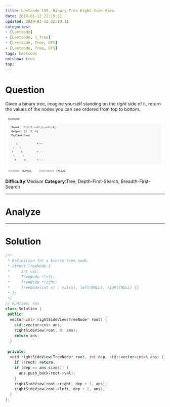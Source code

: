 ```yaml
---
title: Leetcode 199. Binary Tree Right Side View
date: 2019-01-12 22:19:11
updated: 2019-01-12 22:19:11
categories: 
- [Leetcode]
- [Leetcode, 1_Tree]
- [Leetcode, Tree, DFS]
- [Leetcode, Tree, BFS]
tags: Leetcode
notshow: true
top:
---
```


# Question

Given a binary tree, imagine yourself standing on the  _right_  side of it, return the values of the nodes you can see ordered from top to bottom.

![](/images/in-post/2019-01-12-Leetcode-199-Binary-Tree-Right-Side-View/2019-01-12-22-19-46.png)

**Difficulty**:Medium
**Category**:Tree, Depth-First-Search, Breadth-First-Search

<!-- more -->

------------

# Analyze

------------

# Solution

```cpp
/**
 * Definition for a binary tree node.
 * struct TreeNode {
 *     int val;
 *     TreeNode *left;
 *     TreeNode *right;
 *     TreeNode(int x) : val(x), left(NULL), right(NULL) {}
 * };
 */
// Runtime: 4ms
class Solution {
 public:
  vector<int> rightSideView(TreeNode* root) {
    std::vector<int> ans;
    rightSideView(root, 0, ans);
    return ans;
  }

 private:
  void rightSideView(TreeNode* root, int dep, std::vector<int>& ans) {
    if (!root) return;
    if (dep == ans.size()) {
      ans.push_back(root->val);
    }
    rightSideView(root->right, dep + 1, ans);
    rightSideView(root->left, dep + 1, ans);
  }
};
```

<!-- 
------------

# Leetcode Question Summary


------------ -->

